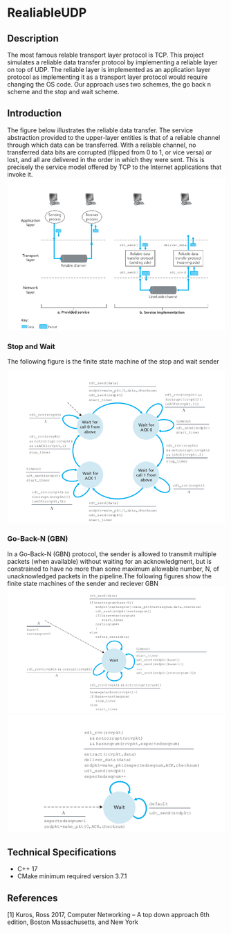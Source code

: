 # RealiableUDP
## Description
The most famous relable transport layer protocol is TCP. This project simulates a reliable data transfer protocol by implementing
a reliable layer on top of UDP. The reliable layer is implemented as an application layer protocol as implementing it as a transport layer protocol would require changing the OS code. Our approach uses two schemes, the go back n scheme and the stop and wait scheme.
## Introduction 
The figure below illustrates the reliable data transfer. The
service abstraction provided to the upper-layer entities is that of a reliable channel
through which data can be transferred. With a reliable channel, no transferred data
bits are corrupted (flipped from 0 to 1, or vice versa) or lost, and all are delivered in
the order in which they were sent. This is precisely the service model offered by TCP
to the Internet applications that invoke it.
![](Figures/figure_1.png "Reliable data transfer: Service model and service implementation")
### Stop and Wait
The following figure is the finite state machine of the stop and wait sender

![](Figures/figure_2.png "Stop and wait sender")

### Go-Back-N (GBN)
In a Go-Back-N (GBN) protocol, the sender is allowed to transmit multiple packets
(when available) without waiting for an acknowledgment, but is constrained to have
no more than some maximum allowable number, N, of unacknowledged packets in
the pipeline.The following figures show the finite state machines of the sender and reciever GBN
![](Figures/figure_3.png "GBN sender")
![](Figures/figure_4.png "GBN reciever")

## Technical Specifications
* C++ 17
* CMake minimum required version 3.7.1
## References
[1] Kuros, Ross 2017, Computer Networking – A top down approach 6th edition, Boston Massachusetts, and New York




